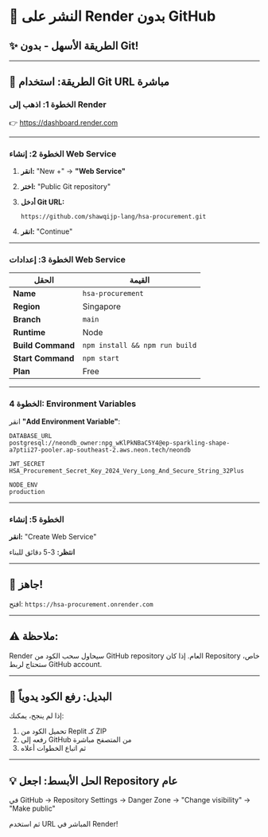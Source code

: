 # 🚀 النشر على Render بدون GitHub

## ✨ الطريقة الأسهل - بدون Git!

---

## 🎯 الطريقة: استخدام Git URL مباشرة

### **الخطوة 1: اذهب إلى Render**

👉 https://dashboard.render.com

---

### **الخطوة 2: إنشاء Web Service**

1. **انقر:** "New +" → **"Web Service"**

2. **اختر:** "Public Git repository"

3. **أدخل Git URL:**
   ```
   https://github.com/shawqijp-lang/hsa-procurement.git
   ```

4. **انقر:** "Continue"

---

### **الخطوة 3: إعدادات Web Service**

| الحقل | القيمة |
|------|--------|
| **Name** | `hsa-procurement` |
| **Region** | Singapore |
| **Branch** | `main` |
| **Runtime** | Node |
| **Build Command** | `npm install && npm run build` |
| **Start Command** | `npm start` |
| **Plan** | Free |

---

### **الخطوة 4: Environment Variables**

انقر **"Add Environment Variable"**:

```
DATABASE_URL
postgresql://neondb_owner:npg_wKlPkNBaC5Y4@ep-sparkling-shape-a7ptii27-pooler.ap-southeast-2.aws.neon.tech/neondb
```

```
JWT_SECRET
HSA_Procurement_Secret_Key_2024_Very_Long_And_Secure_String_32Plus
```

```
NODE_ENV
production
```

---

### **الخطوة 5: إنشاء**

**انقر:** "Create Web Service"

**انتظر:** 3-5 دقائق للبناء

---

## 🎉 جاهز!

افتح: `https://hsa-procurement.onrender.com`

---

## ⚠️ ملاحظة:

Render سيحاول سحب الكود من GitHub repository العام.
إذا كان Repository خاص، ستحتاج لربط GitHub account.

---

## 🔄 البديل: رفع الكود يدوياً

إذا لم ينجح، يمكنك:

1. تحميل الكود من Replit كـ ZIP
2. رفعه إلى GitHub من المتصفح مباشرة
3. ثم اتباع الخطوات أعلاه

---

## 💡 الحل الأبسط: اجعل Repository عام

في GitHub → Repository Settings → Danger Zone → "Change visibility" → "Make public"

ثم استخدم URL المباشر في Render!
